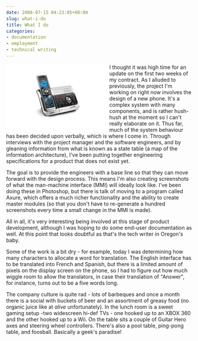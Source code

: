 ```yaml
---
date: 2008-07-15 04:23:05+00:00
slug: what-i-do
title: What I do
categories:
- documentation
- employment
- technical writing
---
```



<img align="left" style="border:20px solid white" src="/images/ph.jpg">

I thought it was high time for an update on the first two weeks of my contract. As I alluded to previously, the project I'm working on right now involves the design of a new phone. It's a complex system with many components, and is rather hush-hush at the moment so I can't really elaborate on it. Thus far, much of the system behaviour has been decided upon verbally, which is where I come in. Through interviews with the project manager and the software engineers, and by gleaning information from what is known as a state table (a map of the information architecture), I've been putting together engineering specifications for a product that does not exist yet. 


<!-- more -->
 

The goal is to provide the engineers with a base line so that they can move forward with the design process. This means I'm also creating screenshots of what the man-machine interface (MMI) will ideally look like. I've been doing these in Photoshop, but there is talk of moving to a program called Axure, which offers a much richer functionality and the ability to create master modules (so that you don't have to re-generate a hundred screenshots every time a small change in the MMI is made).

All in all, it's very interesting being involved at this stage of product development, although I was hoping to do some end-user documentation as well. At this point that looks doubtful as that's the tech writer in Oregon's baby. 

Some of the work is a bit dry - for example, today I was determining how many characters to allocate a word for translation. The English interface has to be translated into French and Spanish, but there is a limited amount of pixels on the display screen on the phone, so I had to figure out how much wiggle room to allow the translators, in case their translation of "Answer", for instance, turns out to be a five words long.

The company culture is quite rad - lots of barbeques and once a month there is a social with buckets of beer and an assortment of greasy food (no organic juice like at _alive_ unfortunately). In the lunch room is a sweet gaming setup -two widescreen hi-def TVs - one hooked up to an XBOX 360 and the other hooked up to a Wii. On the table sits a couple of Guitar Hero axes and steering wheel controllers. There's also a pool table, ping-pong table, and foosball. Basically a geek's paradise!
